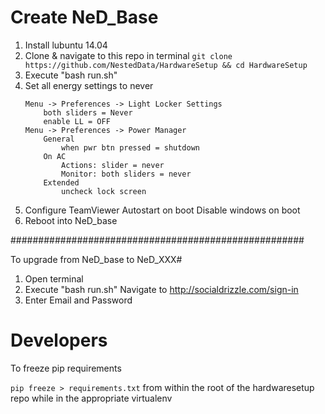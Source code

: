 # Create NeD_Base

1. Install lubuntu 14.04
2. Clone & navigate to this repo in terminal `git clone https://github.com/NestedData/HardwareSetup && cd HardwareSetup`
3. Execute "bash run.sh"
4. Set all energy settings to never
	```
	Menu -> Preferences -> Light Locker Settings
		both sliders = Never
		enable LL = OFF
	Menu -> Preferences -> Power Manager
		General
			when pwr btn pressed = shutdown
		On AC
			Actions: slider = never
			Monitor: both sliders = never
		Extended
			uncheck lock screen
	```
5. Configure TeamViewer
	Autostart on boot
	Disable windows on boot 
6. Reboot into NeD_base

#####################################################

To upgrade from NeD_base to NeD_XXX#

1. Open terminal
2. Execute "bash run.sh"
Navigate to http://socialdrizzle.com/sign-in
6. Enter Email and Password

# Developers

To freeze pip requirements

`pip freeze > requirements.txt` from within the root of the hardwaresetup repo while in the appropriate virtualenv


